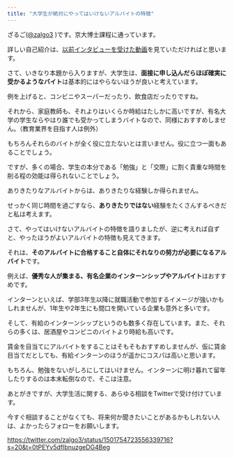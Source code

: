 ```yaml
---
title: "大学生が絶対にやってはいけないアルバイトの特徴"
---
```


ざるご([@zalgo3](https://www.twitter.com/zalgo3) )です。京大博士課程に通っています。

詳しい自己紹介は、[以前インタビューを受けた動画](https://www.youtube.com/watch?v=N-tmXqNF85Q)を見ていただければと思います。

さて、いきなり本題から入りますが、大学生は、**面接に申し込んだらほぼ確実に受かるようなバイト**は基本的にはやらないほうが良いと考えています。

例を上げると、コンビニやスーパーだったり、飲食店だったりですね。

それから、家庭教師も、それよりはいくらか時給はたしかに高いですが、有名大学の学生ならやはり誰でも受かってしまうバイトなので、同様におすすめしません。（教育業界を目指す人は例外）

もちろんそれらのバイトが全く役に立たないとは言いません。役に立つ一面もあることでしょう。

ですが、多くの場合、学生の本分である「勉強」と「交際」に割く貴重な時間を削る程の効能は得られないことでしょう。

ありきたりなアルバイトからは、ありきたりな経験しか得られません。

せっかく同じ時間を過ごすなら、**ありきたりではない**経験をたくさんするべきだと私は考えます。

さて、やってはいけないアルバイトの特徴を語りましたが、逆に考えれば自ずと、やったほうがよいアルバイトの特徴も見えてきます。

それは、**そのアルバイトに合格すること自体にそれなりの努力が必要になるアルバイト**です。

例えば、**優秀な人が集まる、有名企業のインターンシップやアルバイト**はおすすめです。

インターンといえば、学部3年生以降に就職活動で参加するイメージが強いかもしれませんが、1年生や2年生にも間口を開いている企業も意外と多いです。

そして、有給のインターンシップというのも数多く存在しています。また、それらの多くは、居酒屋やコンビニのバイトより時給も高いです。

賃金を目当てにアルバイトをすることはそもそもおすすめしませんが、仮に賃金目当てだとしても、有給インターンのほうが遥かにコスパは高いと思います。

もちろん、勉強をないがしろにしてはいけません。インターンに明け暮れて留年したりするのは本末転倒なので、そこは注意。

あとがきですが、大学生活に関する、あらゆる相談をTwitterで受け付けています。

今すぐ相談することがなくても、将来何か聞きたいことがあるかもしれない人は、よかったらフォローをお願いします。

https://twitter.com/zalgo3/status/1501754723556339716?s=20&t=0tPEYv5dfIbnuzgeDG4Beg

